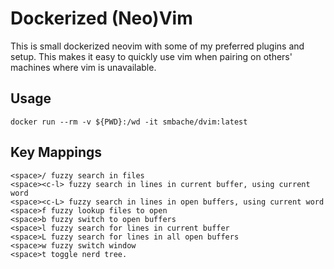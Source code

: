 # Dockerized (Neo)Vim

This is small dockerized neovim with some of my preferred plugins and
setup. This makes it easy to quickly use vim when pairing on others'
machines where vim is unavailable.

## Usage

```
docker run --rm -v ${PWD}:/wd -it smbache/dvim:latest
```

## Key Mappings
```
<space>/ fuzzy search in files
<space><c-l> fuzzy search in lines in current buffer, using current word
<space><c-L> fuzzy search in lines in open buffers, using current word
<space>f fuzzy lookup files to open
<space>b fuzzy switch to open buffers
<space>l fuzzy search for lines in current buffer
<space>L fuzzy search for lines in all open buffers
<space>w fuzzy switch window
<space>t toggle nerd tree.
```
